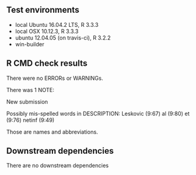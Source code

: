 ## Test environments
* local Ubuntu 16.04.2 LTS, R 3.3.3
* local OSX 10.12.3, R 3.3.3
* ubuntu 12.04.05 (on travis-ci), R 3.2.2
* win-builder

## R CMD check results
There were no ERRORs or WARNINGs. 

There was 1 NOTE:

New submission

Possibly mis-spelled words in DESCRIPTION:
  Leskovic (9:67)
  al (9:80)
  et (9:76)
  netinf (9:49)

Those are names and abbreviations.


## Downstream dependencies
There are no downstream dependencies